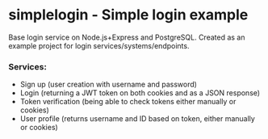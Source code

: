 # simplelogin - Simple login example
Base login service on Node.js+Express and PostgreSQL.
Created as an example project for login services/systems/endpoints.

### Services: 
- Sign up (user creation with username and password)
- Login (returning a JWT token on both cookies and as a JSON response)
- Token verification (being able to check tokens either manually or cookies)
- User profile (returns username and ID based on token, either manually or cookies)
